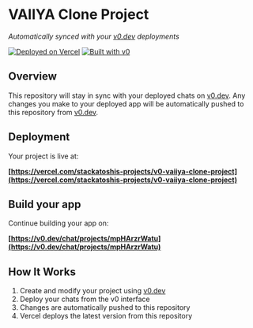 # VAIIYA Clone Project

*Automatically synced with your [v0.dev](https://v0.dev) deployments*

[![Deployed on Vercel](https://img.shields.io/badge/Deployed%20on-Vercel-black?style=for-the-badge&logo=vercel)](https://vercel.com/stackatoshis-projects/v0-vaiiya-clone-project)
[![Built with v0](https://img.shields.io/badge/Built%20with-v0.dev-black?style=for-the-badge)](https://v0.dev/chat/projects/mpHArzrWatu)

## Overview

This repository will stay in sync with your deployed chats on [v0.dev](https://v0.dev).
Any changes you make to your deployed app will be automatically pushed to this repository from [v0.dev](https://v0.dev).

## Deployment

Your project is live at:

**[https://vercel.com/stackatoshis-projects/v0-vaiiya-clone-project](https://vercel.com/stackatoshis-projects/v0-vaiiya-clone-project)**

## Build your app

Continue building your app on:

**[https://v0.dev/chat/projects/mpHArzrWatu](https://v0.dev/chat/projects/mpHArzrWatu)**

## How It Works

1. Create and modify your project using [v0.dev](https://v0.dev)
2. Deploy your chats from the v0 interface
3. Changes are automatically pushed to this repository
4. Vercel deploys the latest version from this repository